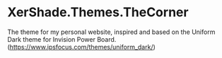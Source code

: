 # XerShade.Themes.TheCorner
 The theme for my personal website, inspired and based on the Uniform Dark theme for Invision Power Board. (https://www.ipsfocus.com/themes/uniform_dark/)
